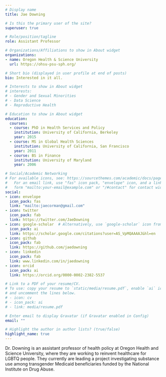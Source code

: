 ```yaml
---
# Display name
title: Jae Downing

# Is this the primary user of the site?
superuser: true

# Role/position/tagline
role: Assistant Professor

# Organizations/Affiliations to show in About widget
organizations:
- name: Oregon Health & Science University 
  url: https://ohsu-psu-sph.org/

# Short bio (displayed in user profile at end of posts)
bio: Interested in it all.

# Interests to show in About widget
# interests:
# - Gender and Sexual Minorities
# - Data Science
# - Reproductive Health

# Education to show in About widget
education:
  courses:
  - course: PhD in Health Services and Policy
    institution: University of California, Berkeley
    year: 2015
  - course: MS in Global Health Sciences
    institution: University of California, San Francisco
    year: 2011
  - course: BS in Finance
    institution: University of Maryland
    year: 2006

# Social/Academic Networking
# For available icons, see: https://sourcethemes.com/academic/docs/page-builder/#icons
#   For an email link, use "fas" icon pack, "envelope" icon, and a link in the
#   form "mailto:your-email@example.com" or "/#contact" for contact widget.
social:
- icon: envelope
  icon_pack: fas
  link: "mailto:jaecorman@gmail.com"
- icon: twitter
  icon_pack: fab
  link: https://twitter.com/JaeDowning
- icon: google-scholar  # Alternatively, use `google-scholar` icon from `ai` icon pack
  icon_pack: ai
  link: https://scholar.google.com/citations?user=AS_VpMQAAAAJ&hl=en
- icon: github
  icon_pack: fab
  link: https://github.com/jaedowning
- icon: linkedin
  icon_pack: fab
  link: www.linkedin.com/in/jaedowning
- icon: orcid
  icon_pack: ai
  link: https://orcid.org/0000-0002-2382-5537

# Link to a PDF of your resume/CV.
# To use: copy your resume to `static/media/resume.pdf`, enable `ai` icons in `params.toml`, 
# and uncomment the lines below.
# - icon: cv
# - icon_pack: ai
# - link: media/resume.pdf

# Enter email to display Gravatar (if Gravatar enabled in Config)
email: ""

# Highlight the author in author lists? (true/false)
highlight_name: true
---
```


Dr. Downing is an assistant professor of health policy at Oregon Health and Science University, where they are working to reinvent healthcare for LGBTQ people. They currently are leading a project investigating substance use among transgender Medicaid beneficiaries funded by the National Institute on Drug Abuse. 
